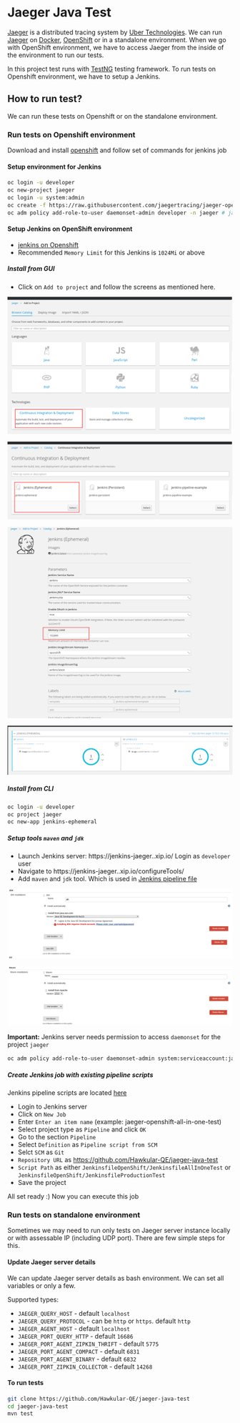 # Jaeger Java Test
[Jaeger](https://github.com/uber/jaeger) is a distributed tracing system by [Uber Technologies](http://uber.github.io/).
We can run [Jaeger](https://github.com/uber/jaeger) on [Docker](https://www.docker.io), [OpenShift](https://openshift.io/) or in a standalone environment.
When we go with OpenShift environment, we have to access Jaeger from the inside of the environment to run our tests.

In this project test runs with [TestNG](http://testng.org/doc/) testing framework. To run tests on Openshift environment, we have to setup a Jenkins.

## How to run test?
We can run these tests on Openshift or on the standalone environment.

### Run tests on Openshift environment
Download and install [openshift](https://github.com/openshift/origin) and follow set of commands for jenkins job

#### Setup environment for Jenkins
```bash
oc login -u developer
oc new-project jaeger
oc login -u system:admin
oc create -f https://raw.githubusercontent.com/jaegertracing/jaeger-openshift/master/production/daemonset-admin.yml
oc adm policy add-role-to-user daemonset-admin developer -n jaeger # jaeger namespace has been already created and it is accessible by developer user
```

#### Setup Jenkins on OpenShift environment
* [jenkins on Openshift](https://github.com/openshift/origin/tree/master/examples/jenkins)
* Recommended `Memory Limit` for this Jenkins is `1024Mi` or above

##### Install from GUI
* Click on `Add to project` and follow the screens as mentioned here.

![Continuous Integration & Deployment](/doc/images/jenkins-install-1.png "Select Continuous Integration & Deployment")

![jenkins-ephemeral](/doc/images/jenkins-install-2.png "jenkins-ephemeral")

![jenkins-configuration](/doc/images/jenkins-install-3.png "jenkins-configuration")

![jenkins-deployed](/doc/images/jenkins-install-4.png "jenkins-deployed")


##### Install from CLI
```bash
oc login -u developer
oc project jaeger
oc new-app jenkins-ephemeral
```

##### Setup tools `maven` and `jdk`
* Launch Jenkins server: https://jenkins-jaeger.<ip>.xip.io/ Login as `developer` user
* Navigate to https://jenkins-jaeger.<ip>.xip.io/configureTools/
* Add `maven` and `jdk` tool. Which is used in [Jenkins pipeline file](/JenkinsfileOpenShift)

![jdk-tool](/doc/images/jenkins-tools-jdk.png "jdk tool")

![maven-tool](/doc/images/jenkins-tools-maven.png "maven tool")

**Important:** Jenkins server needs permission to access `daemonset` for the project `jaeger`
```bash
oc adm policy add-role-to-user daemonset-admin system:serviceaccount:jaeger:jenkins -n jaeger
```

##### Create Jenkins job with existing pipeline scripts
Jenkins pipeline scripts are located [here](/JenkinsfileOpenShift)

* Login to Jenkins server
* Click on `New Job`
* Enter `Enter an item name` (example: jaeger-openshift-all-in-one-test)
* Select project type as `Pipeline` and click `OK`
* Go to the section `Pipeline`
* Select `Definition` as `Pipeline script from SCM`
* Selct `SCM` as `Git`
* `Repository URL` as https://github.com/Hawkular-QE/jaeger-java-test
* `Script Path` as either `JenkinsfileOpenShift/JenkinsfileAllInOneTest` or `JenkinsfileOpenShift/JenkinsfileProductionTest`
*  Save the project

All set ready :) Now you can execute this job

### Run tests on standalone environment
Sometimes we may need to run only tests on Jaeger server instance locally or with assessable IP (including UDP port). There are few simple steps for this.

#### Update Jaeger server details
We can update Jaeger server details as bash environment. We can set all variables or only a few.

Supported types:

* `JAEGER_QUERY_HOST` - default `localhost`
* `JAEGER_QUERY_PROTOCOL` - can be `http` or `https`. default `http`
* `JAEGER_AGENT_HOST` - default `localhost`
* `JAEGER_PORT_QUERY_HTTP` - default `16686`
* `JAEGER_PORT_AGENT_ZIPKIN_THRIFT` - default `5775`
* `JAEGER_PORT_AGENT_COMPACT` - default `6831`
* `JAEGER_PORT_AGENT_BINARY` - default `6832`
* `JAEGER_PORT_ZIPKIN_COLLECTOR` - default `14268`

#### To run tests
```bash
git clone https://github.com/Hawkular-QE/jaeger-java-test
cd jaeger-java-test
mvn test
```
